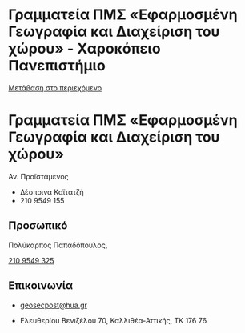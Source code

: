 Γραμματεία ΠΜΣ «Εφαρμοσμένη Γεωγραφία και Διαχείριση του χώρου» - Χαροκόπειο Πανεπιστήμιο
===============

[Μετάβαση στο περιεχόμενο](https://www.hua.gr/administrative-serv/%CE%B3%CF%81%CE%B1%CE%BC%CE%BC%CE%B1%CF%84%CE%B5%CE%AF%CE%B1-%CF%80%CE%BC%CF%83-%CE%B5%CF%86%CE%B1%CF%81%CE%BC%CE%BF%CF%83%CE%BC%CE%AD%CE%BD%CE%B7-%CE%B3%CE%B5%CF%89%CE%B3%CF%81%CE%B1%CF%86/#content "Μετάβαση στο περιεχόμενο")

Γραμματεία ΠΜΣ «Εφαρμοσμένη Γεωγραφία και Διαχείριση του χώρου»
===============================================================

Αν. Προϊστάμενος

*   Δέσποινα Καϊτατζή
*   210 9549 155

Προσωπικό
---------

Πολύκαρπος Παπαδόπουλος,

[210 9549 325](tel:210%209549%20325)

Επικοινωνία
-----------

*   geosecpost@hua.gr

*   Ελευθερίου Βενιζέλου 70, Καλλιθέα-Αττικής, ΤΚ 176 76
